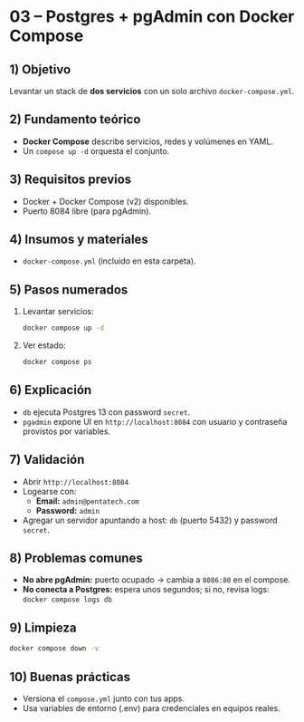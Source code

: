 # 03 – Postgres + pgAdmin con Docker Compose

## 1) Objetivo
Levantar un stack de **dos servicios** con un solo archivo `docker-compose.yml`.

## 2) Fundamento teórico
- **Docker Compose** describe servicios, redes y volúmenes en YAML.
- Un `compose up -d` orquesta el conjunto.

## 3) Requisitos previos
- Docker + Docker Compose (v2) disponibles.
- Puerto 8084 libre (para pgAdmin).

## 4) Insumos y materiales
- `docker-compose.yml` (incluido en esta carpeta).

## 5) Pasos numerados
1. Levantar servicios:
   ```bash
   docker compose up -d
   ```
2. Ver estado:
   ```bash
   docker compose ps
   ```

## 6) Explicación
- `db` ejecuta Postgres 13 con password `secret`.
- `pgadmin` expone UI en `http://localhost:8084` con usuario y contraseña provistos por variables.

## 7) Validación
- Abrir `http://localhost:8084`
- Logearse con:
  - **Email:** `admin@pentatech.com`
  - **Password:** `admin`
- Agregar un servidor apuntando a host: `db` (puerto 5432) y password `secret`.

## 8) Problemas comunes
- **No abre pgAdmin:** puerto ocupado → cambia a `8086:80` en el compose.
- **No conecta a Postgres:** espera unos segundos; si no, revisa logs:  
  `docker compose logs db`

## 9) Limpieza
```bash
docker compose down -v
```

## 10) Buenas prácticas
- Versiona el `compose.yml` junto con tus apps.
- Usa variables de entorno (.env) para credenciales en equipos reales.
